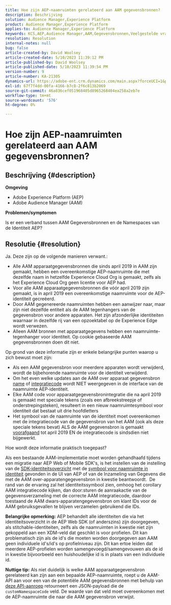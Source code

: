 ```yaml
---
title: Hoe zijn AEP-naamruimten gerelateerd aan AAM gegevensbronnen?
description: Beschrijving
solution: Audience Manager,Experience Platform
product: Audience Manager,Experience Platform
applies-to: Audience Manager,Experience Platform
keywords: KCS,AEP,Audience Manager,AAM,Gegevensbronnen,Veelgestelde vragen
resolution: Resolution
internal-notes: null
bug: false
article-created-by: David Woolsey
article-created-date: 5/10/2023 11:39:12 PM
article-published-by: David Woolsey
article-published-date: 5/10/2023 11:39:54 PM
version-number: 9
article-number: KA-21305
dynamics-url: https://adobe-ent.crm.dynamics.com/main.aspx?forceUCI=1&pagetype=entityrecord&etn=knowledgearticle&id=8306bedd-8bef-ed11-8849-6045bd006b3d
exl-id: 67f7f4dd-00fa-4166-b7c8-2f6c813b2069
source-git-commit: 46a836cef051968405d8965268404ea258a2eb7e
workflow-type: tm+mt
source-wordcount: '576'
ht-degree: 0%

---
```


# Hoe zijn AEP-naamruimten gerelateerd aan AAM gegevensbronnen?

## Beschrijving {#description}


<b>Omgeving</b>

- Adobe Experience Platform (AEP)
- Adobe Audience Manager (AAM)


<b>Problemen/symptomen</b>

Is er een verband tussen AAM Gegevensbronnen en de Namespaces van de Identiteit AEP?


## Resolutie {#resolution}


Ja. Deze zijn op de volgende manieren verwant.:

- Alle AAM apparaatgegevensbronnen die sinds april 2019 in AAM zijn gemaakt, hebben een overeenkomstige AEP-naamruimte die met dezelfde naam in hetzelfde Experience Cloud Org is gemaakt, zelfs als het Experience Cloud Org geen licentie voor AEP had.
- Voor alle AAM apparaatgegevensbronnen die vóór april 2019 zijn gemaakt, is in april 2019 een overeenkomstige naamruimte voor de AEP-identiteit gecreëerd.
- Door AAM gegenereerde naamruimten hebben een aanwijzer naar, maar zijn niet dezelfde entiteit als de AAM tegenhangers van de gegevensbron voor andere apparaten. Het zijn afzonderlijke identiteiten waarnaar in dezelfde rij van een opzoektabel op de Experience Edge wordt verwezen.
- Alleen AAM bronnen met apparaatgegevens hebben een naamruimte-tegenhanger voor identiteit. Op cookie gebaseerde AAM gegevensbronnen doen dit niet.


Op grond van deze informatie zijn er enkele belangrijke punten waarop u zich bewust moet zijn:

- Als een AAM gegevensbron voor meerdere apparaten wordt verwijderd, wordt de bijbehorende naamruimte voor de identiteit verwijderd.
- Om het even welke updates aan de AAM over apparaat gegevensbron <u>name</u> of <u>integratiecode</u> wordt NIET weergegeven in de interface van de naamruimte AEP-identiteit.
- Elke AAM code voor apparaatgegevensbronintegratie die na april 2019 is gemaakt met speciale tekens (zoals een afbreekstreepje of onderstrepingsteken), resulteert in een nieuw naamruimtesymbool voor identiteit dat bestaat uit drie hoofdletters
- Het symbool van de naamruimte van de identiteit moet overeenkomen met de integratiecode van de gegevensbron van het AAM (ook als deze speciale tekens bevat) ALS de AAM gegevensbron is gemaakt <u>voorafgaand</u> tot april 2019 EN de integratiecode is sindsdien niet bijgewerkt.


Hoe wordt deze informatie praktisch toegepast?

Als een bestaande AAM-implementatie moet worden gehandhaafd tijdens een migratie naar AEP Web of Mobile SDK&#39;s, is het instellen van de instelling van de [SDK-identiteitsoverzicht](https://experienceleague.adobe.com/docs/experience-platform/edge/identity/overview.html?lang=en) met de <u>symbool voor naamruimte in identiteit</u> gevonden in de UI van AEP of van de Inzameling van Gegevens die met de AAM over-apparatengegevensbron in kwestie beantwoordt.  De rand van de ervaring zal het identiteitssymbool zien, omhoog het corollary AAM integratiecode kijken, dan door:sturen de aanraakactie van de gegevensverzameling met de correcte AAM integratiecode, daardoor toestaand de AAM dwars-apparatengegevensbron om klant IDs voor de AAM gebruiksgevallen te blijven verzamelen gebruikend die IDs.

<b>Belangrijke opmerking:</b> AEP behandelt alle identiteiten die via het identiteitsoverzicht in de AEP Web SDK (of anderszins) zijn doorgegeven, als stitchable-identiteiten, zelfs als de naamruimten in kwestie niet zijn gekoppeld aan een XDM-veld dat geschikt is voor profielen. Dit kan problematisch zijn als de id&#39;s die moeten worden doorgegeven aan AAM geen individuele id&#39;s/id&#39;s op profielniveau zijn. Dit kan ertoe leiden dat meerdere AEP-profielen worden samengevoegd/samengevouwen als de id in kwestie bijvoorbeeld een huishoudelijke id is in plaats van een individuele id.

<b>Nuttige tip:</b> Als niet duidelijk is welke AAM apparaatgegevensbron gerelateerd kan zijn aan een bepaalde AEP-naamruimte, roept u de AAM-API aan voor een van de potentiële AAM gegevensbronnen met behulp van [deze API-aanroep](https://bank.demdex.com/portal/api/v1/openapi.yaml) retourneert een JSON-payload die de `customNamespaceCode` veld. De waarde van dat veld moet overeenkomen met de AEP-naamruimte die naar die AAM gegevensbron verwijst.
